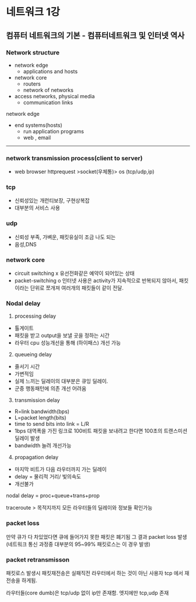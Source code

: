 # 네트워크 1강
##  컴퓨터 네트워크의 기본 - 컴퓨터네트워크 및 인터넷 역사

### Network structure
- network edge 
	- applications and hosts
- network core
	- routers
	- network of networks
- access networks, physical media
	-  communication links

network edge
- end systems(hosts)
	- run application programs
	- web , email
---
### network transmission process(client to server)
- web browser httprequest >socket(우체통)> os (tcp/udp,ip) 

### tcp
- 신뢰성있는 개런티보장, 구현상복잡
- 대부분의 서비스 사용
### udp
- 신뢰성 부족, 가벼운, 패킷유실이 조금 나도 되는
- 음성,DNS


### network core 
- circuit switching x
	유선전화같은 예약이 되어있는 상태 
- packet-switching o
	인터넷 사용은 activity가 지속적으로 반복되지 않아서, 패킷이라는 단위로 쪼개져 여러개의 패킷들이 같이 전달.

### Nodal delay 
1. processing delay
- 톨게이트 
- 패킷을 받고 output을 보낼 곳을 정하는 시간
- 라우터 cpu 성능개선을 통해 (하이패스) 개선 가능
2. queueing delay
- 줄서기 시간
- 가변적임
- 실제 느끼는 딜레이의 대부분은 큐잉 딜레이.
- 군중 행동패턴에 의존 개선 어려움
3. transmission delay
- R=link bandwidth(bps)
- L=packet length(bits)
- time to send bits into link = L/R
- 1bps 대역폭을 가진 링크로 100비트 패킷을 보내려고 한다면 100초의 트랜스미션 딜레이 발생
- bandwidth 늘려 개선가능
4. propagation delay
- 마지막 비트가 다음 라우터까지 가는 딜레이
- delay = 물리적 거리/ 빛의속도
- 개선불가

nodal delay = proc+queue+trans+prop



traceroute > 목적지까지 모든 라우터들의 딜레이와 정보들 확인가능

### packet loss
만약 큐가 다 차있었다면 큐에 들어가지 못한 패킷은 폐기됨 그 결과 packet loss 발생 (네트워크 통신 과정중 대부분의 95~99% 패킷로스는 이 경우 발생)

### packet retransmisson
패킷로스 발생시 패킷재전송은 실패직전 라우터에서 하는 것이 아닌 사용자 tcp 에서 재전송을 하게됨.


라우터들(core dumb)은 tcp/udp 없이 ip만 존재함. 엣지에만 tcp,udp 존재
